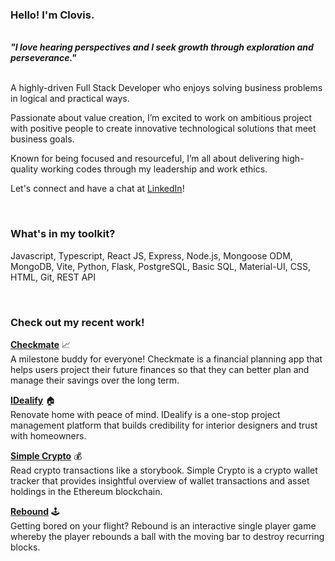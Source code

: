 ### Hello! I'm Clovis.

<br>
<strong><em>"I love hearing perspectives and I seek growth through exploration and perseverance."</em></strong>
<br><br>

A highly-driven Full Stack Developer who enjoys solving business problems in logical and practical ways. 

Passionate about value creation, I’m excited to work on ambitious project with positive people to create innovative technological solutions that meet business goals.

Known for being focused and resourceful, I’m all about delivering high-quality working codes through my leadership and work ethics.

Let's connect and have a chat at [LinkedIn](https://www.linkedin.com/in/fongclovis/)!

<br>

### What's in my toolkit?

Javascript, Typescript, React JS, Express, Node.js, Mongoose ODM, MongoDB, Vite, Python, Flask, PostgreSQL, Basic SQL, Material-UI, CSS, HTML, Git, REST API

<br>

### Check out my recent work!

[<strong>Checkmate</strong>](https://checkmate-two.vercel.app/) 📈
<br>
A milestone buddy for everyone! Checkmate is a financial planning app that helps users project their future finances so that they can better plan and manage their savings over the long term. 

[<strong>IDealify</strong>](https://idealify.vercel.app/) 🏠
<br>
Renovate home with peace of mind. IDealify is a one-stop project management platform that builds credibility for interior designers and trust with homeowners. 

[<strong>Simple Crypto</strong>](https://simplecrypto.vercel.app/) 💰
<br>
Read crypto transactions like a storybook. Simple Crypto is a crypto wallet tracker that provides insightful overview of wallet transactions and asset holdings in the Ethereum blockchain.

[<strong>Rebound</strong>](https://rebound.vercel.app/) 🕹️
<br>
Getting bored on your flight? Rebound is an interactive single player game whereby the player rebounds a ball with the moving bar to destroy recurring blocks.
